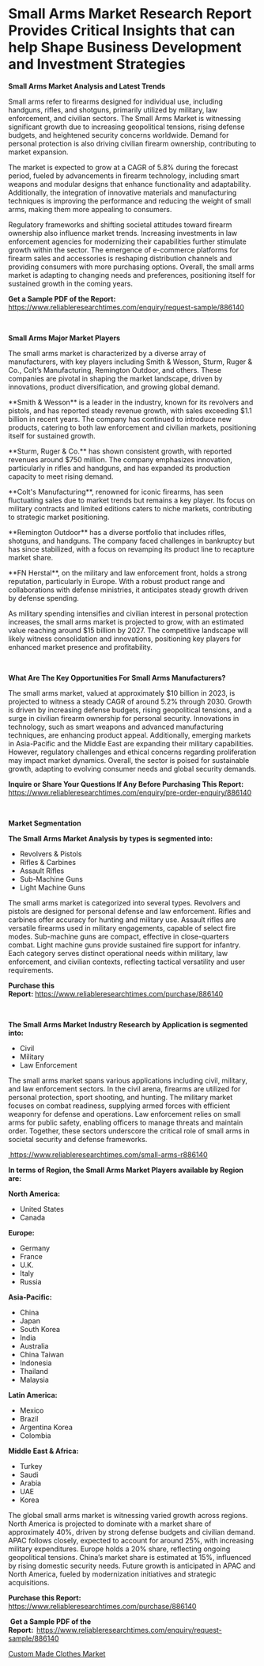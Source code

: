 <p><h1>Small Arms Market Research Report Provides Critical Insights that can help Shape Business Development and Investment Strategies</h1></p><p><strong>Small Arms Market Analysis and Latest Trends</strong></p>
<p><p>Small arms refer to firearms designed for individual use, including handguns, rifles, and shotguns, primarily utilized by military, law enforcement, and civilian sectors. The Small Arms Market is witnessing significant growth due to increasing geopolitical tensions, rising defense budgets, and heightened security concerns worldwide. Demand for personal protection is also driving civilian firearm ownership, contributing to market expansion.</p><p>The market is expected to grow at a CAGR of 5.8% during the forecast period, fueled by advancements in firearm technology, including smart weapons and modular designs that enhance functionality and adaptability. Additionally, the integration of innovative materials and manufacturing techniques is improving the performance and reducing the weight of small arms, making them more appealing to consumers.</p><p>Regulatory frameworks and shifting societal attitudes toward firearm ownership also influence market trends. Increasing investments in law enforcement agencies for modernizing their capabilities further stimulate growth within the sector. The emergence of e-commerce platforms for firearm sales and accessories is reshaping distribution channels and providing consumers with more purchasing options. Overall, the small arms market is adapting to changing needs and preferences, positioning itself for sustained growth in the coming years.</p></p>
<p><strong>Get a Sample PDF of the Report:&nbsp;</strong> <a href="https://www.reliableresearchtimes.com/enquiry/request-sample/886140?utm_campaign=2627&utm_medium=2&utm_source=Github&utm_content=ia&utm_term=05042025&utm_id=small-arms">https://www.reliableresearchtimes.com/enquiry/request-sample/886140</a></p>
<p>&nbsp;</p>
<p><strong>Small Arms Major Market Players</strong></p>
<p><p>The small arms market is characterized by a diverse array of manufacturers, with key players including Smith & Wesson, Sturm, Ruger & Co., Colt’s Manufacturing, Remington Outdoor, and others. These companies are pivotal in shaping the market landscape, driven by innovations, product diversification, and growing global demand.</p><p>**Smith & Wesson** is a leader in the industry, known for its revolvers and pistols, and has reported steady revenue growth, with sales exceeding $1.1 billion in recent years. The company has continued to introduce new products, catering to both law enforcement and civilian markets, positioning itself for sustained growth.</p><p>**Sturm, Ruger & Co.** has shown consistent growth, with reported revenues around $750 million. The company emphasizes innovation, particularly in rifles and handguns, and has expanded its production capacity to meet rising demand.</p><p>**Colt's Manufacturing**, renowned for iconic firearms, has seen fluctuating sales due to market trends but remains a key player. Its focus on military contracts and limited editions caters to niche markets, contributing to strategic market positioning.</p><p>**Remington Outdoor** has a diverse portfolio that includes rifles, shotguns, and handguns. The company faced challenges in bankruptcy but has since stabilized, with a focus on revamping its product line to recapture market share.</p><p>**FN Herstal**, on the military and law enforcement front, holds a strong reputation, particularly in Europe. With a robust product range and collaborations with defense ministries, it anticipates steady growth driven by defense spending.</p><p>As military spending intensifies and civilian interest in personal protection increases, the small arms market is projected to grow, with an estimated value reaching around $15 billion by 2027. The competitive landscape will likely witness consolidation and innovations, positioning key players for enhanced market presence and profitability.</p></p>
<p>&nbsp;</p>
<p><strong>What Are The Key Opportunities For Small Arms Manufacturers?</strong></p>
<p><p>The small arms market, valued at approximately $10 billion in 2023, is projected to witness a steady CAGR of around 5.2% through 2030. Growth is driven by increasing defense budgets, rising geopolitical tensions, and a surge in civilian firearm ownership for personal security. Innovations in technology, such as smart weapons and advanced manufacturing techniques, are enhancing product appeal. Additionally, emerging markets in Asia-Pacific and the Middle East are expanding their military capabilities. However, regulatory challenges and ethical concerns regarding proliferation may impact market dynamics. Overall, the sector is poised for sustainable growth, adapting to evolving consumer needs and global security demands.</p></p>
<p><strong>Inquire or Share Your Questions If Any Before Purchasing This Report:</strong> <a href="https://www.reliableresearchtimes.com/enquiry/pre-order-enquiry/886140?utm_campaign=2627&utm_medium=2&utm_source=Github&utm_content=ia&utm_term=05042025&utm_id=small-arms">https://www.reliableresearchtimes.com/enquiry/pre-order-enquiry/886140</a></p>
<p>&nbsp;</p>
<p><strong>Market Segmentation</strong></p>
<p><strong>The Small Arms Market Analysis by types is segmented into:</strong></p>
<p><ul><li>Revolvers & Pistols</li><li>Rifles & Carbines</li><li>Assault Rifles</li><li>Sub-Machine Guns</li><li>Light Machine Guns</li></ul></p>
<p><p>The small arms market is categorized into several types. Revolvers and pistols are designed for personal defense and law enforcement. Rifles and carbines offer accuracy for hunting and military use. Assault rifles are versatile firearms used in military engagements, capable of select fire modes. Sub-machine guns are compact, effective in close-quarters combat. Light machine guns provide sustained fire support for infantry. Each category serves distinct operational needs within military, law enforcement, and civilian contexts, reflecting tactical versatility and user requirements.</p></p>
<p><strong>Purchase this Report:&nbsp;</strong><a href="https://www.reliableresearchtimes.com/purchase/886140?utm_campaign=2627&utm_medium=2&utm_source=Github&utm_content=ia&utm_term=05042025&utm_id=small-arms">https://www.reliableresearchtimes.com/purchase/886140</a></p>
<p>&nbsp;</p>
<p><strong>The Small Arms Market Industry Research by Application is segmented into:</strong></p>
<p><ul><li>Civil</li><li>Military</li><li>Law Enforcement</li></ul></p>
<p><p>The small arms market spans various applications including civil, military, and law enforcement sectors. In the civil arena, firearms are utilized for personal protection, sport shooting, and hunting. The military market focuses on combat readiness, supplying armed forces with efficient weaponry for defense and operations. Law enforcement relies on small arms for public safety, enabling officers to manage threats and maintain order. Together, these sectors underscore the critical role of small arms in societal security and defense frameworks.</p></p>
<p><a href="https://www.reliableresearchtimes.com/small-arms-r886140?utm_campaign=2627&utm_medium=2&utm_source=Github&utm_content=ia&utm_term=05042025&utm_id=small-arms">&nbsp;https://www.reliableresearchtimes.com/small-arms-r886140</a></p>
<p><strong>In terms of Region, the Small Arms Market Players available by Region are:</strong></p>
<p>
    <p> <strong> North America: </strong>
        <ul>
            <li>United States</li>
            <li>Canada</li>
        </ul>
        </p> 
    <p> <strong> Europe: </strong>
        <ul>
            <li>Germany</li>
            <li>France</li>
            <li>U.K.</li>
            <li>Italy</li>
            <li>Russia</li>
        </ul>
        </p> 
    <p> <strong> Asia-Pacific: </strong>
        <ul>
            <li>China</li>
            <li>Japan</li>
            <li>South Korea</li>
            <li>India</li>
            <li>Australia</li>
            <li>China Taiwan</li>
            <li>Indonesia</li>
            <li>Thailand</li>
            <li>Malaysia</li>
        </ul>
        </p> 
    <p> <strong> Latin America: </strong>
        <ul>
            <li>Mexico</li>
            <li>Brazil</li>
            <li>Argentina Korea</li>
            <li>Colombia</li>
        </ul>
        </p> 
    <p> <strong> Middle East & Africa: </strong>
        <ul>
            <li>Turkey</li>
            <li>Saudi</li>
            <li>Arabia</li>
            <li>UAE</li>
            <li>Korea</li>
        </ul>
    </p>
    </p>
<p><p>The global small arms market is witnessing varied growth across regions. North America is projected to dominate with a market share of approximately 40%, driven by strong defense budgets and civilian demand. APAC follows closely, expected to account for around 25%, with increasing military expenditures. Europe holds a 20% share, reflecting ongoing geopolitical tensions. China’s market share is estimated at 15%, influenced by rising domestic security needs. Future growth is anticipated in APAC and North America, fueled by modernization initiatives and strategic acquisitions.</p></p>
<p><strong>Purchase this Report: </strong><a href="https://www.reliableresearchtimes.com/purchase/886140?utm_campaign=2627&utm_medium=2&utm_source=Github&utm_content=ia&utm_term=05042025&utm_id=small-arms">https://www.reliableresearchtimes.com/purchase/886140</a></p>
<p>&nbsp;<strong>Get a Sample PDF of the Report:&nbsp;&nbsp;</strong><a href="https://www.reliableresearchtimes.com/enquiry/request-sample/886140?utm_campaign=2627&utm_medium=2&utm_source=Github&utm_content=ia&utm_term=05042025&utm_id=small-arms">https://www.reliableresearchtimes.com/enquiry/request-sample/886140</a></p>
<p><strong></strong></p>
<p><p><a href="https://github.com/oliveroste6/Market-Research-Report-List-1/blob/main/custom-made-clothes-market.md?utm_campaign=2627&utm_medium=2&utm_source=Github&utm_content=ia&utm_term=05042025&utm_id=small-arms">Custom Made Clothes Market</a></p></p>